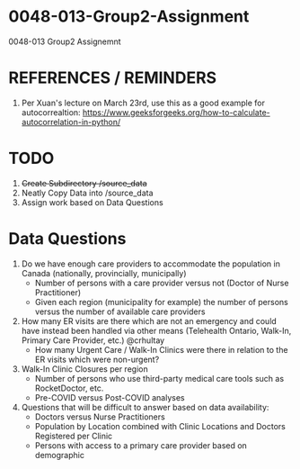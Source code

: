 # 0048-013-Group2-Assignment
0048-013 Group2 Assignemnt

# REFERENCES / REMINDERS
1. Per Xuan's lecture on March 23rd, use this as a good example for autocorrealtion: https://www.geeksforgeeks.org/how-to-calculate-autocorrelation-in-python/

# TODO
1. ~~Create Subdirectory /source_data~~
2. Neatly Copy Data into /source_data
3. Assign work based on Data Questions

# Data Questions
1. Do we have enough care providers to accommodate the population in Canada (nationally, provincially, municipally)
    * Number of persons with a care provider versus not (Doctor of Nurse Practitioner)
    * Given each region (municipality for example) the number of persons versus the number of available care providers
2. How many ER visits are there which are not an emergency and could have instead been handled via other means (Telehealth Ontario, Walk-In, Primary Care Provider, etc.) @crhultay
    * How many Urgent Care / Walk-In Clinics were there in relation to the ER visits which were non-urgent?
4. Walk-In Clinic Closures per region
    * Number of persons who use third-party medical care tools such as RocketDoctor, etc.
    * Pre-COVID versus Post-COVID analyses
5. Questions that will be difficult to answer based on data availability:
    * Doctors versus Nurse Practitioners
    * Population by Location combined with Clinic Locations and Doctors Registered per Clinic
    * Persons with access to a primary care provider based on demographic
